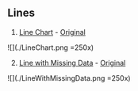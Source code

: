 ## Lines 

1. [Line Chart](./LineChart.vue) - [Original](https://observablehq.com/@d3/line-chart)

![](./LineChart.png =250x)

2. [Line with Missing Data](./LineWithMissingData.vue) - [Original](https://observablehq.com/@d3/line-with-missing-data) 

![](./LineWithMissingData.png =250x)